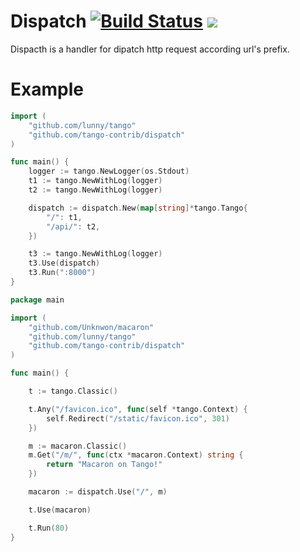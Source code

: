 Dispatch [![Build Status](https://drone.io/github.com/tango-contrib/dispatch/status.png)](https://drone.io/github.com/tango-contrib/dispatch/latest) [![](http://gocover.io/_badge/github.com/tango-contrib/dispatch)](http://gocover.io/github.com/tango-contrib/dispatch)
======

Dispacth is a handler for dipatch http request according url's prefix.

# Example

```Go
import (
    "github.com/lunny/tango"
    "github.com/tango-contrib/dispatch"
)

func main() {
    logger := tango.NewLogger(os.Stdout)
    t1 := tango.NewWithLog(logger)
    t2 := tango.NewWithLog(logger)

    dispatch := dispatch.New(map[string]*tango.Tango{
        "/": t1,
        "/api/": t2,
    })

    t3 := tango.NewWithLog(logger)
    t3.Use(dispatch)
    t3.Run(":8000")
}
```


```Go
package main

import (
    "github.com/Unknwon/macaron"
    "github.com/lunny/tango"
    "github.com/tango-contrib/dispatch"
)

func main() {

    t := tango.Classic()

    t.Any("/favicon.ico", func(self *tango.Context) {
        self.Redirect("/static/favicon.ico", 301)
    })

    m := macaron.Classic()
    m.Get("/m/", func(ctx *macaron.Context) string {
        return "Macaron on Tango!"
    })

    macaron := dispatch.Use("/", m)

    t.Use(macaron)

    t.Run(80)
}
```